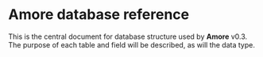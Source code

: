# Amore database reference

This is the central document for database structure used by **Amore** v0.3. The purpose of each table and field will be described, as will the data type.
